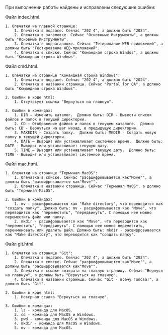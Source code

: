 При выполнении работы найдены и исправлены следующие ошибки:

Файл index.html.

    1. Опечатки на главной странице:
        1. Опечатка в подвале. Сейчас "202 4", а должно быть "2024".
        2. Опечатка в загаловке. Сейчас "Основныые Интрументы", а должны быть "Основные Инструменты".
        3. Опечатка в подзагаловке. Сейчас "Тетирование WEB-приложений", а должны быть "Тестирование WEB-приложений".
        4. Опечатка в списке. Сейчас "Командная строка Windos", а должны быть "Командная строка Windows".

Файл cmd.html.

    1. Опечатки на странице "Командная строка Windows":
        1. Опечатка в подвале. Сейчас "202 4", а должно быть "2024".
        2. Опечатка в названии страницы. Сейчас "Portal for QA", а должно быть "Командная строка Windows".

    2. Ошибки в коде html:
        1. Отсутсвует ссылка "Вернуться на главную".

    3. Ошибки в командах:
        1. DIR – Изменить каталог.  Должно быть: DIR - Вывести список файлов и папок в текущей директории.
        2. CD – Отображение файлов и папок в текущем каталоге.  Должно быть: CD - Вернуться на шаг назад, в предыдущую директорию.
        3. MAKEDIR – Создать папку.  Должно быть: MKDIR - Создать новую папку в текущей директории.
        4. DATE – Выводит или устанавливает системное время.  Должно быть: DATE - Выводит или устанавливает текущую дату.
        5. TIME – Выводит или устанавливает текущую дату.  Должно быть: TIME - Выводит или устанавливает системное время.

Файл mac.html.

    1. Опечатки на странице "Терминал MacOS":
        1. Опечатка в списке. Сейчас "расфшифровывается как"Move"", а должны быть "расшифровывается как"Move"".
        2. Опечатка в названии страницы. Сейчас "Терминал MaOS", а должно быть "Терминал MaсOS".

    2. Ошибки в командах:
        1. mv - расшифровывается как "Make directory", что переводится как "создать папку". Должно быть: mv - расшифровывается как "Move", что переводится как "переместить", "передвинуть". С помощью нее можно переместить файл или папку.
        2. mkdir - расшифровывается как "Move", что переводится как "переместить", "передвинуть". С помощью нее можно переместить, переименовать или удалить файл. Должно быть: mkdir - расшифровывается как "Make directory", что переводится как "создать папку".
    

Файл git.html

    1. Опечатки на странице "Git":
        1. Опечатка в подвале. Сейчас "202 4", а должно быть "2024".
        2. Опечатка в списке. Сейчас "расфшифровывается как"Move"", а должны быть "расшифровывается как"Move"".
        3. Опечатка в ссылке возврата на главную страницу. Сейчас "Вернуся на главную", а должны быть "Вернуться на главную".
        4. Опечатка в названии страницы. Сейчас "Git - всему голова!", а должно быть "Git".

    2. Ошибки в коде html:
        1. Неверная ссылка "Вернуться на главную".

    3. Ошибки в командах:
        1. ls - команда для MacOS.
        2. cd - команда для MacOS и Windows.
        3. pwd - команда для MacOS и Windows.
        4. mkdir - команда для MacOS и Windows.
        5. mv - команда для MacOS.
    

